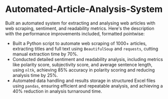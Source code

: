 # Automated-Article-Analysis-System
 Built an automated system for extracting and analysing web articles with web scraping, sentiment, and readability metrics.
Here's the description with the performance improvements included, formatted pointwise:
- Built a Python script to automate web scraping of 1000+ articles, extracting titles and full text using `BeautifulSoup` and `requests`, cutting manual extraction time by 70%.
- Conducted detailed sentiment and readability analysis, including metrics like polarity score, subjectivity score, and average sentence length, using `nltk`, achieving 85% accuracy in polarity scoring and reducing analysis time by 25%.
- Automated data handling and results storage in structured Excel files using `pandas`, ensuring efficient and repeatable analysis, and achieving a 40% reduction in analysis turnaround time.
